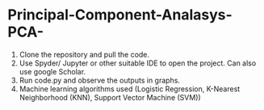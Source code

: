 # Principal-Component-Analasys-PCA-

1. Clone the repository and pull the code.
2. Use Spyder/ Jupyter or other suitable IDE to open the project. Can also use google Scholar.
3. Run code.py and observe the outputs in graphs.
4. Machine learning algorithms used (Logistic Regression, K-Nearest Neighborhood (KNN), Support Vector Machine (SVM))
